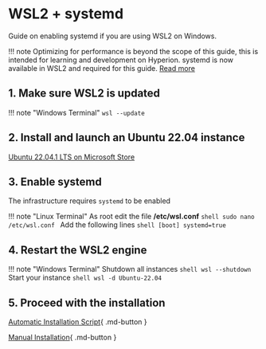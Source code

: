 # WSL2 + systemd

Guide on enabling systemd if you are using WSL2 on Windows.

!!! note
    Optimizing for performance is beyond the scope of this guide,
    this is intended for learning and development on Hyperion.
    systemd is now available in WSL2 and
    required for this guide. [Read more](https://devblogs.microsoft.com/commandline/systemd-support-is-now-available-in-wsl)

## 1. Make sure WSL2 is updated

!!! note "Windows Terminal"
    ```
    wsl --update
    ```

## 2. Install and launch an Ubuntu 22.04 instance

[Ubuntu 22.04.1 LTS on Microsoft Store](https://www.microsoft.com/store/productId/9PN20MSR04DW)

## 3. Enable systemd

The infrastructure requires `systemd` to be enabled

!!! note "Linux Terminal"
    As root edit the file **/etc/wsl.conf**
    ```shell
    sudo nano /etc/wsl.conf
    ```
    Add the following lines
    ```shell
    [boot]
    systemd=true
    ```

## 4. Restart the WSL2 engine

!!! note "Windows Terminal"
    Shutdown all instances
    ```shell
    wsl --shutdown
    ```
    Start your instance
    ```shell
    wsl -d Ubuntu-22.04
    ```

## 5. Proceed with the installation

[Automatic Installation Script](auto_install.md){ .md-button }

[Manual Installation](manual_install.md){ .md-button }
